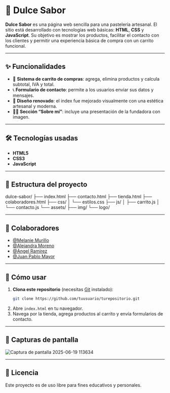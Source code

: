 # 🍰 Dulce Sabor

**Dulce Sabor** es una página web sencilla para una pastelería artesanal. El sitio está desarrollado con tecnologías web básicas: **HTML**, **CSS** y **JavaScript**. Su objetivo es mostrar los productos, facilitar el contacto con los clientes y permitir una experiencia básica de compra con un carrito funcional.

---

## ✨ Funcionalidades

- 🛒 **Sistema de carrito de compras**: agrega, elimina productos y calcula subtotal, IVA y total.
- 📞 **Formulario de contacto**: permite a los usuarios enviar sus datos y mensajes.
- 🎨 **Diseño renovado**: el index fue mejorado visualmente con una estética artesanal y moderna.
- 👩‍🍳 **Sección “Sobre mí”**: incluye una presentación de la fundadora con imagen.


---

## 🛠️ Tecnologías usadas

- **HTML5**
- **CSS3**
- **JavaScript**

---

## 📁 Estructura del proyecto

dulce-sabor/
├── index.html
├── contacto.html
├── tienda.html
├── colaboradores.html
├── css/
│ └── estilos.css
├── js/
│ ├── carrito.js
│ └── contacto.js
└── assets/
├── img/
└── logo/

---

## 🤝 Colaboradores
- [@Melanie Murillo]((https://github.com/estefiazrt))
- [@Alejandra Moreno]((https://github.com/Aleja82))
- [@Angel Ramirez]((https://github.com/Mangel21R))
- [@Juan Pablo Mayor]((https://github.com/TheJpIntHecOde))

---

## 🚀 Cómo usar

1. **Clona este repositorio** (necesitas [Git](https://git-scm.com/) instalado):
   ```bash
   git clone https://github.com/tuusuario/turepositorio.git
2. Abre `index.html` en tu navegador.
3. Navega por la tienda, agrega productos al carrito y envía formularios de contacto.

---

## 📸 Capturas de pantalla

![Captura de pantalla 2025-06-19 113634](https://github.com/user-attachments/assets/f3cfd064-cd6f-4473-9957-e1ec217d5e95)

---

## 📃 Licencia

Este proyecto es de uso libre para fines educativos y personales.



